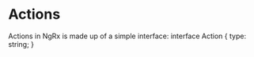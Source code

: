 
# Actions
 
 Actions in NgRx is made up of a simple interface: 
  interface Action {
    type: string;
  }